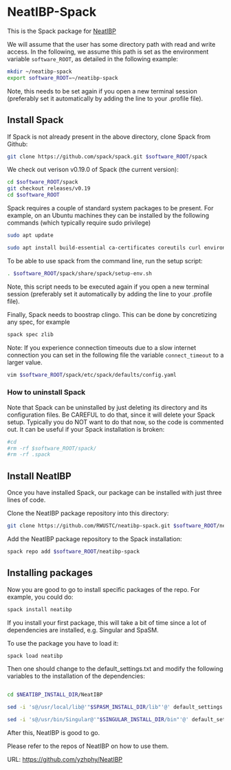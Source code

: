 # NeatIBP-Spack
This is the Spack package for <a href="https://github.com/yzhphy/NeatIBP">NeatIBP</a>

We will assume that the user has some directory path with read and
write access. In the following, we assume this path is set as the environment variable
`software_ROOT`, as detailed in the following example:

```bash
mkdir ~/neatibp-spack
export software_ROOT=~/neatibp-spack

```
Note, this needs to be set again if you open a new terminal session (preferably set it automatically by adding the line to your .profile file).

## Install Spack
If Spack is not already present in the above directory, clone Spack from Github:
```bash
git clone https://github.com/spack/spack.git $software_ROOT/spack

```
We check out verison v0.19.0 of Spack (the current version):
```bash
cd $software_ROOT/spack
git checkout releases/v0.19
cd $software_ROOT

```
Spack requires a couple of standard system packages to be present. For example, on an Ubuntu machines they can be installed by the following commands (which typically require sudo privilege)

```bash
sudo apt update

```
```bash
sudo apt install build-essential ca-certificates coreutils curl environment-modules gfortran git gpg lsb-release python3 python3-distutils python3-venv unzip zip

```

To be able to use spack from the command line, run the setup script:
```bash
. $software_ROOT/spack/share/spack/setup-env.sh

```
Note, this script needs to be executed again if you open a new terminal session (preferably set it automatically by adding the line to your .profile file).

Finally, Spack needs to boostrap clingo.  This can be done by concretizing any
spec, for example
```bash
spack spec zlib

```

Note: If you experience connection timeouts due to a slow internet connection you can set in the following file the variable `connect_timeout` to a larger value.
```bash
vim $software_ROOT/spack/etc/spack/defaults/config.yaml

```

### How to uninstall Spack
Note that Spack can be uninstalled by just deleting its directory and its configuration files. Be CAREFUL to do that, since it will delete your Spack setup. Typically you do NOT want to do that now, so the code is commented out. It can be useful if your Spack installation is broken:

```bash
#cd
#rm -rf $software_ROOT/spack/
#rm -rf .spack

```

## Install NeatIBP

Once you have installed Spack, our package can be installed with just three lines of code.

Clone the NeatIBP package repository into this directory:
```bash
git clone https://github.com/RWUSTC/neatibp-spack.git $software_ROOT/neatibp-spack

```

Add the NeatIBP package repository to the Spack installation:
```bash
spack repo add $software_ROOT/neatibp-spack

```

## Installing packages

Now you are good to go to install specific packages of the repo. For example, you could do:

```bash
spack install neatibp

```

If you install your first package, this will take a bit of time since a lot of dependencies are installed, e.g. Singular and SpaSM.

To use the package you have to load it:

```bash
spack load neatibp

```
Then one should change to the default_settings.txt and modify the following variables to the installation of the dependencies:


```bash

cd $NEATIBP_INSTALL_DIR/NeatIBP

sed -i 's@/usr/local/lib@'"$SPASM_INSTALL_DIR/lib"'@' default_settings.txt

sed -i 's@/usr/bin/Singular@'"$SINGULAR_INSTALL_DIR/bin"'@' default_settings.txt

```

After this, NeatIBP is good to go.

Please refer to the repos of NeatIBP on how to use them.

URL: https://github.com/yzhphy/NeatIBP
